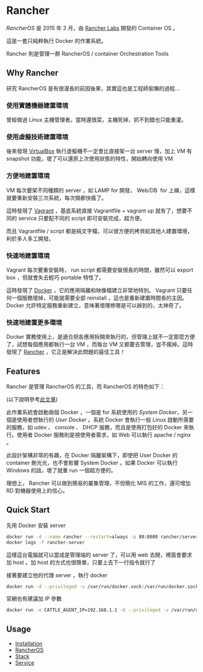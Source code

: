 Rancher
=======

*RancherOS* 是 2015 年 3 月，由 [Rancher Labs](http://rancher.com/) 開發的 Container OS 。

這是一套只純粹執行 Docker 的作業系統。

Rancher 則是管理一群 RancherOS / container Orchestration Tools

Why Rancher
-----------

研究 RancherOS 是有很漫長的前因後果，其實這也是工程師偷懶的過程...

### 使用實體機器建置環境

曾經做過 Linux 主機管理者。當時還很菜，主機死掉，抓不到錯也只能重灌。

### 使用虛擬技術建置環境

後來發現 [VirtualBox](https://www.virtualbox.org/) 執行虛擬機不一定會比直接架一台 server 慢，加上 VM 有 snapshot 功能，壞了可以還原上次使用狀態的特性，開始轉向使用 VM

### 方便地建置環境

VM 每次要架不同種類的 server ，如 LAMP for 開發， Web/DB  for 上線，這樣就要重新安裝三次系統，每次搞都快瘋了。

這時發現了 [Vagrant](https://www.vagrantup.com/) ，基底系統直接 Vagrantfile + vagrant up 就有了，想要不同的 service 只要配不同的 script 即可安裝完成，超方便。

而且 Vagrantfile / script 都是純文字檔，可以很方便的拷貝給其他人建置環境，利於多人多工開發。

### 快速地建置環境

Vagrant 每次要重安裝時， run script 都需要安裝很長的時間，雖然可以 export box ，但就會失去輕巧 portable 特性了。

這時發現了 [Docker](https://www.docker.com/) ，它的應用隔離和映像檔建立非常地特別。 Vagrant 只要任何一個服務壞掉，可能就需要全部 reinstall ，這也是重新建置時間長的主因。 Docker 允許特定服務重新建立，意味著壞哪修哪是可以辦到的，太神奇了。

### 快速地建置更多環境

Docker 實務使用上，是適合把各應用拆開來執行的，但管理上就不一定那麼方便了，試想每個應用都執行一台 VM ，而每台 VM 又都要去管理，豈不瘋掉。這時發現了 [Rancher](http://rancher.com/rancher/) ，它正是解決此問題的最佳工具！

Features
--------

Rancher 是管理 RancherOS 的工具，而 RancherOS 的特色如下：

(以下說明參考[此文章](http://www.ithome.com.tw/news/95756))

此作業系統會啟動兩個 Docker ，一個是 for 系統使用的 *System Docker*，另一個是使用者想執行的 *User Docker* 。系統 Docker 會執行一般 Linux 啟動所需要的服務，如 udev 、 console 、 DHCP 服務，而且是使用打包好的 Docker 來執行。使用者 Docker 服務則是視使用者需求，如 Web 可以執行 apache / nginx 。

此設計架構非常的有趣，在 Docker 隔離架構下，即使把 User Docker 的 container 刪光光，也不會影響 System Docker 。如果 Docker 可以執行 Windows 的話，壞了就重 run 一個超方便的。

理想上， Rancher 可以做到簡易的叢集管理，不但簡化 MIS 的工作，還可增加 RD 對機器使用上的信心。

Quick Start
-----------

先用 Docker 安裝 server

```bash
docker run -d --name rancher --restart=always -p 80:8080 rancher/server
docker logs -f rancher-server
```

這樣這台電腦就可以當成是管理端的 server 了，可以用 web 去開，裡面會要求加 host 。加 host 的方式也很簡單，只要上去下一行指令就行了

接著要建立他的代理 server ，執行 docker

```bash
docker run -d --privileged -v /var/run/docker.sock:/var/run/docker.sock rancher/agent:v0.7.10 http://192.168.30.206:8080/v1/scripts/<token>
```

官網也有建議加 IP 參數

```bash
docker run -e CATTLE_AGENT_IP=192.168.1.1 -d --privileged -v /var/run/docker.sock:/var/run/docker.sock rancher/agent:v0.7.10 http://172.17.0.3:8080/v1/scripts/<token>
```

Usage
-----

* [Installation](installation.md)
* [RancherOS](rancher-os.md)
* [Stack](stack.md)
* [Service](service.md)
